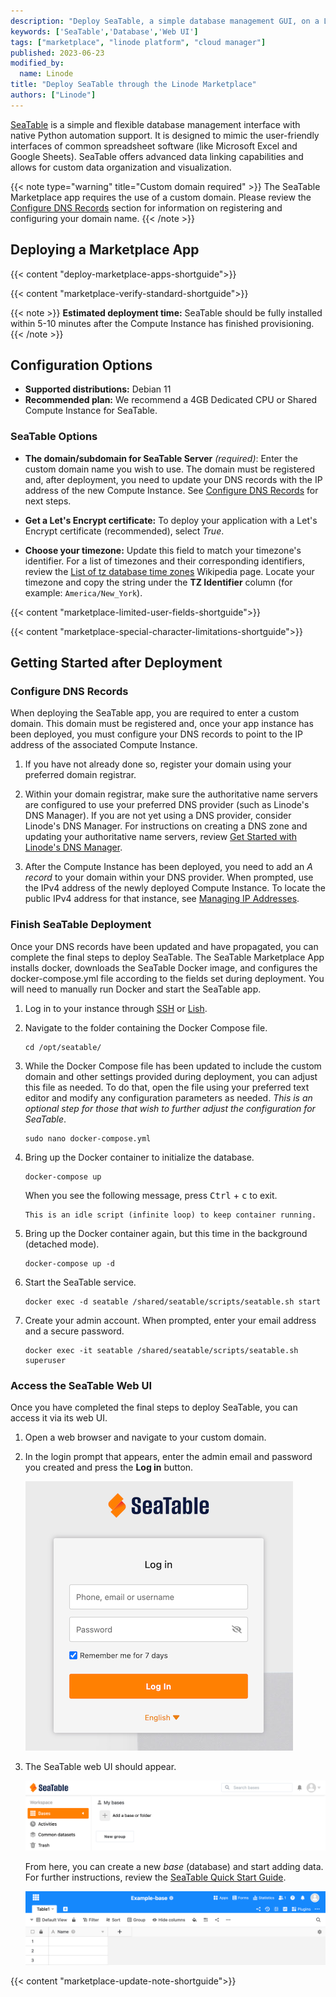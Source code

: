 ```yaml
---
description: "Deploy SeaTable, a simple database management GUI, on a Linode Compute Instance."
keywords: ['SeaTable','Database','Web UI']
tags: ["marketplace", "linode platform", "cloud manager"]
published: 2023-06-23
modified_by:
  name: Linode
title: "Deploy SeaTable through the Linode Marketplace"
authors: ["Linode"]
---
```


[SeaTable](https://seatable.io/) is a simple and flexible database management interface with native Python automation support. It is designed to mimic the user-friendly interfaces of common spreadsheet software (like Microsoft Excel and Google Sheets). SeaTable offers advanced data linking capabilities and allows for custom data organization and visualization.

{{< note type="warning" title="Custom domain required" >}}
The SeaTable Marketplace app requires the use of a custom domain. Please review the [Configure DNS Records](#configure-dns-records) section for information on registering and configuring your domain name.
{{< /note >}}

## Deploying a Marketplace App

{{< content "deploy-marketplace-apps-shortguide">}}

{{< content "marketplace-verify-standard-shortguide">}}

{{< note >}}
**Estimated deployment time:** SeaTable should be fully installed within 5-10 minutes after the Compute Instance has finished provisioning.
{{< /note >}}

## Configuration Options

- **Supported distributions:** Debian 11
- **Recommended plan:** We recommend a 4GB Dedicated CPU or Shared Compute Instance for SeaTable.

### SeaTable Options

- **The domain/subdomain for SeaTable Server** *(required)*: Enter the custom domain name you wish to use. The domain must be registered and, after deployment, you need to update your DNS records with the IP address of the new Compute Instance. See [Configure DNS Records](#configure-dns-records) for next steps.

- **Get a Let's Encrypt certificate:** To deploy your application with a Let's Encrypt certificate (recommended), select *True*.

- **Choose your timezone:** Update this field to match your timezone's identifier. For a list of timezones and their corresponding identifiers, review the [List of tz database time zones](https://en.wikipedia.org/wiki/List_of_tz_database_time_zones) Wikipedia page. Locate your timezone and copy the string under the **TZ Identifier** column (for example: `America/New_York`).

{{< content "marketplace-limited-user-fields-shortguide">}}

{{< content "marketplace-special-character-limitations-shortguide">}}

## Getting Started after Deployment

### Configure DNS Records

When deploying the SeaTable app, you are required to enter a custom domain. This domain must be registered and, once your app instance has been deployed, you must configure your DNS records to point to the IP address of the associated Compute Instance.

1.  If you have not already done so, register your domain using your preferred domain registrar.

1.  Within your domain registrar, make sure the authoritative name servers are configured to use your preferred DNS provider (such as Linode's DNS Manager). If you are not yet using a DNS provider, consider Linode's DNS Manager. For instructions on creating a DNS zone and updating your authoritative name servers, review [Get Started with Linode's DNS Manager](/docs/products/networking/dns-manager/get-started/).

1.  After the Compute Instance has been deployed, you need to add an *A record* to your domain within your DNS provider. When prompted, use the IPv4 address of the newly deployed Compute Instance. To locate the public IPv4 address for that instance, see [Managing IP Addresses](/docs/products/compute/compute-instances/guides/manage-ip-addresses/).

### Finish SeaTable Deployment

Once your DNS records have been updated and have propagated, you can complete the final steps to deploy SeaTable. The SeaTable Marketplace App installs docker, downloads the SeaTable Docker image, and configures the docker-compose.yml file according to the fields set during deployment. You will need to manually run Docker and start the SeaTable app.

1.  Log in to your instance through [SSH](/docs/guides/connect-to-server-over-ssh/) or [Lish](/docs/products/compute/compute-instances/guides/lish/).

1.  Navigate to the folder containing the Docker Compose file.

    ```command
    cd /opt/seatable/
    ```

1.  While the Docker Compose file has been updated to include the custom domain and other settings provided during deployment, you can adjust this file as needed. To do that, open the file using your preferred text editor and modify any configuration parameters as needed. *This is an optional step for those that wish to further adjust the configuration for SeaTable*.

    ```command
    sudo nano docker-compose.yml
    ```

1.  Bring up the Docker container to initialize the database.

    ```command
    docker-compose up
    ```

    When you see the following message, press <kbd>Ctrl</kbd> + <kbd>c</kbd> to exit.

    ```output
    This is an idle script (infinite loop) to keep container running.
    ```

1.  Bring up the Docker container again, but this time in the background (detached mode).

    ```command
    docker-compose up -d
    ```

1.  Start the SeaTable service.

    ```command
    docker exec -d seatable /shared/seatable/scripts/seatable.sh start
    ```

1.  Create your admin account. When prompted, enter your email address and a secure password.

    ```command
    docker exec -it seatable /shared/seatable/scripts/seatable.sh superuser
    ```

### Access the SeaTable Web UI

Once you have completed the final steps to deploy SeaTable, you can access it via its web UI.

1.  Open a web browser and navigate to your custom domain.

1.  In the login prompt that appears, enter the admin email and password you created and press the **Log in** button.

    ![Screenshot of the SeaTable login prompt](seatable-login.png)

1.  The SeaTable web UI should appear.

    ![Screenshot of the SeaTable web UI](seatable-ui.png)

    From here, you can create a new *base* (database) and start adding data. For further instructions, review the [SeaTable Quick Start Guide](https://seatable.io/en/kurzanleitung/).

    ![Screenshot of the SeaTable database view](seatable-database-view.png)

{{< content "marketplace-update-note-shortguide">}}
